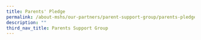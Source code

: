 ```yaml
---
title: Parents' Pledge
permalink: /about-mshs/our-partners/parent-support-group/parents-pledge/
description: ""
third_nav_title: Parents Support Group
---
```

